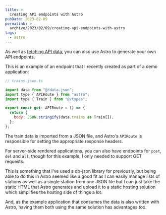 ```yaml
---
title: >
  Creating API endpoints with Astro
pubDate: 2023-02-09
permalink: >
  archive/2023/02/09/creating-api-endpoints-with-astro
tags:
  - astro
---
```


As well as [fetching API data](https://www.oliverdavies.uk/archive/2023/02/08/fetching-api-data-with-astro), you can also use Astro to generate your own API endpoints.

This is an example of an endpoint that I recently created as part of a demo application:

```javascript
// trains.json.ts

import data from "@/data.json";
import type { APIRoute } from "astro";
import type { Train } from "@/types";

export const get: APIRoute = () => {
  return {
    body: JSON.stringify(data.trains as Train[]),
  };
};
```

The train data is imported from a JSON file, and Astro's `APIRoute` is responsible for setting the appropriate response headers.

For server-side rendered applications, you can also have endpoints for `post`, `del` and `all`, though for this example, I only needed to support GET requests.

This is something that I've used a db-json library for previously, but being able to do this in Astro seemed like a good fit as I can easily manage lists of stations as well as a single station from one JSON file but I can just take the static HTML that Astro generates and upload it to a static hosting solution which simplifies the hosting side of things a lot.

And, as the example application that consumes the data is also written with Astro, having them both using the same solution has advantages too.
